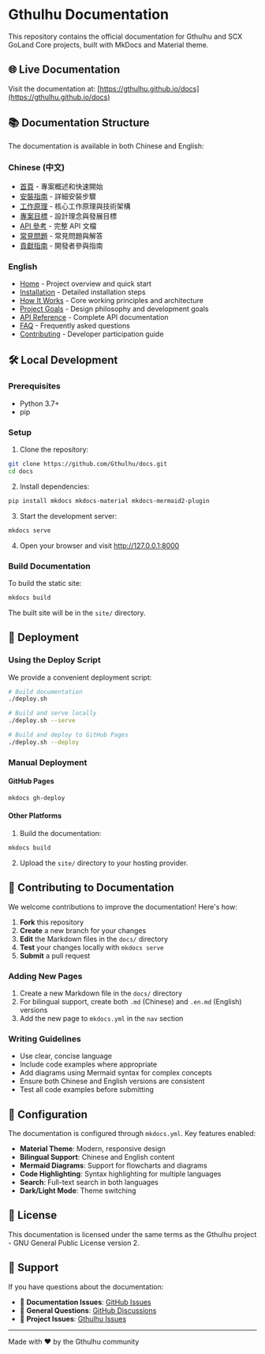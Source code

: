 # Gthulhu Documentation

This repository contains the official documentation for Gthulhu and SCX GoLand Core projects, built with MkDocs and Material theme.

## 🌐 Live Documentation

Visit the documentation at: [https://gthulhu.github.io/docs](https://gthulhu.github.io/docs)

## 📚 Documentation Structure

The documentation is available in both Chinese and English:

### Chinese (中文)
- [首頁](docs/index.md) - 專案概述和快速開始
- [安裝指南](docs/installation.md) - 詳細安裝步驟
- [工作原理](docs/how-it-works.md) - 核心工作原理與技術架構
- [專案目標](docs/project-goals.md) - 設計理念與發展目標
- [API 參考](docs/api-reference.md) - 完整 API 文檔
- [常見問題](docs/faq.md) - 常見問題與解答
- [貢獻指南](docs/contributing.md) - 開發者參與指南

### English
- [Home](docs/index.en.md) - Project overview and quick start
- [Installation](docs/installation.en.md) - Detailed installation steps
- [How It Works](docs/how-it-works.en.md) - Core working principles and architecture
- [Project Goals](docs/project-goals.en.md) - Design philosophy and development goals
- [API Reference](docs/api-reference.en.md) - Complete API documentation
- [FAQ](docs/faq.en.md) - Frequently asked questions
- [Contributing](docs/contributing.en.md) - Developer participation guide

## 🛠️ Local Development

### Prerequisites

- Python 3.7+
- pip

### Setup

1. Clone the repository:
```bash
git clone https://github.com/Gthulhu/docs.git
cd docs
```

2. Install dependencies:
```bash
pip install mkdocs mkdocs-material mkdocs-mermaid2-plugin
```

3. Start the development server:
```bash
mkdocs serve
```

4. Open your browser and visit http://127.0.0.1:8000

### Build Documentation

To build the static site:
```bash
mkdocs build
```

The built site will be in the `site/` directory.

## 🚀 Deployment

### Using the Deploy Script

We provide a convenient deployment script:

```bash
# Build documentation
./deploy.sh

# Build and serve locally
./deploy.sh --serve

# Build and deploy to GitHub Pages
./deploy.sh --deploy
```

### Manual Deployment

#### GitHub Pages

```bash
mkdocs gh-deploy
```

#### Other Platforms

1. Build the documentation:
```bash
mkdocs build
```

2. Upload the `site/` directory to your hosting provider.

## 📝 Contributing to Documentation

We welcome contributions to improve the documentation! Here's how:

1. **Fork** this repository
2. **Create** a new branch for your changes
3. **Edit** the Markdown files in the `docs/` directory
4. **Test** your changes locally with `mkdocs serve`
5. **Submit** a pull request

### Adding New Pages

1. Create a new Markdown file in the `docs/` directory
2. For bilingual support, create both `.md` (Chinese) and `.en.md` (English) versions
3. Add the new page to `mkdocs.yml` in the `nav` section

### Writing Guidelines

- Use clear, concise language
- Include code examples where appropriate
- Add diagrams using Mermaid syntax for complex concepts
- Ensure both Chinese and English versions are consistent
- Test all code examples before submitting

## 🔧 Configuration

The documentation is configured through `mkdocs.yml`. Key features enabled:

- **Material Theme**: Modern, responsive design
- **Bilingual Support**: Chinese and English content
- **Mermaid Diagrams**: Support for flowcharts and diagrams
- **Code Highlighting**: Syntax highlighting for multiple languages
- **Search**: Full-text search in both languages
- **Dark/Light Mode**: Theme switching

## 📄 License

This documentation is licensed under the same terms as the Gthulhu project - GNU General Public License version 2.

## 🤝 Support

If you have questions about the documentation:

- 📝 **Documentation Issues**: [GitHub Issues](https://github.com/Gthulhu/docs/issues)
- 💬 **General Questions**: [GitHub Discussions](https://github.com/Gthulhu/Gthulhu/discussions)
- 🐛 **Project Issues**: [Gthulhu Issues](https://github.com/Gthulhu/Gthulhu/issues)

---

Made with ❤️ by the Gthulhu community
